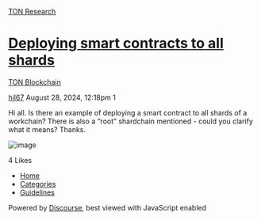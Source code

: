 [TON Research](/)

# [Deploying smart contracts to all shards](/t/deploying-smart-contracts-to-all-shards/30304)

[TON Blockchain](/c/ton-blockchain/17) 

    

[hjl67](https://tonresear.ch/u/hjl67)   August 28, 2024, 12:18pm  1

Hi all. Is there an example of deploying a smart contract to all shards of a workchain? There is also a “root” shardchain mentioned - could you clarify what it means? Thanks.

![image](https://tonresear.ch/uploads/default/original/2X/6/666e7c98d056a232889bb10009128c43f049a48e.jpeg)

  4 Likes

*   [Home](/)
*   [Categories](/categories)
*   [Guidelines](/guidelines)

Powered by [Discourse](https://www.discourse.org), best viewed with JavaScript enabled